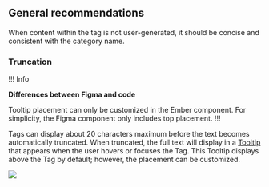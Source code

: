 ## General recommendations

When content within the tag is not user-generated, it should be concise and consistent with the category name.

### Truncation

!!! Info

**Differences between Figma and code**

Tooltip placement can only be customized in the Ember component. For simplicity, the Figma component only includes top placement.
!!!

Tags can display about 20 characters maximum before the text becomes automatically truncated. When truncated, the full text will display in a [Tooltip](/components/tooltip) that appears when the user hovers or focuses the Tag. This Tooltip displays above the Tag by default; however, the placement can be customized.

![](/assets/components/tag/tag-truncation-tooltip.png)